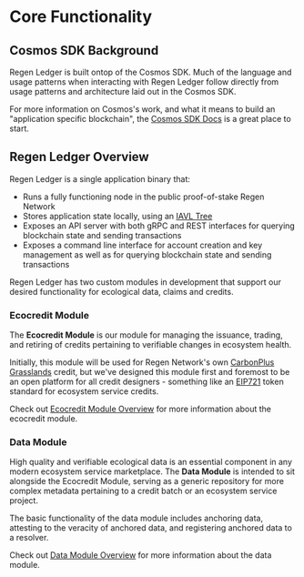 # Core Functionality

## Cosmos SDK Background

Regen Ledger is built ontop of the Cosmos SDK. Much of the language and usage patterns when interacting with Regen Ledger follow directly from usage patterns and architecture laid out in the Cosmos SDK.

For more information on Cosmos's work, and what it means to build an "application specific blockchain", the [Cosmos SDK Docs](https://docs.cosmos.network/master/intro/overview.html#what-are-application-specific-blockchains) is a great place to start.

## Regen Ledger Overview

Regen Ledger is a single application binary that:
- Runs a fully functioning node in the public proof-of-stake Regen Network
- Stores application state locally, using an [IAVL Tree](https://github.com/cosmos/iavl)
- Exposes an API server with both gRPC and REST interfaces for querying blockchain state and sending transactions
- Exposes a command line interface for account creation and key management as well as for querying blockchain state and sending transactions

Regen Ledger has two custom modules in development that support our desired functionality for ecological data, claims and credits.

### Ecocredit Module

The **Ecocredit Module** is our module for managing the issuance, trading, and retiring of credits pertaining to verifiable changes in ecosystem health.

Initially, this module will be used for Regen Network's own [CarbonPlus Grasslands](https://regen-registry.s3.amazonaws.com/GHG+and+Co-Benefits+in+Grazing+Systems+Credit+Class.pdf) credit, but we've designed this module first and foremost to be an open platform for all credit designers - something like an [EIP721](https://eips.ethereum.org/EIPS/eip-721) token standard for ecosystem service credits.

Check out [Ecocredit Module Overview](../../modules/ecocredit/README.md) for more information about the ecocredit module.

### Data Module

High quality and verifiable ecological data is an essential component in any modern ecosystem service marketplace. The **Data Module** is intended to sit alongside the Ecocredit Module, serving as a generic repository for more complex metadata pertaining to a credit batch or an ecosystem service project.

The basic functionality of the data module includes anchoring data, attesting to the veracity of anchored data, and registering anchored data to a resolver.

Check out [Data Module Overview](../../modules/data/README.md) for more information about the data module.
